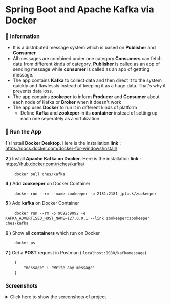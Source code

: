 # Spring Boot and Apache Kafka via Docker

### 📖 Information

<ul style="list-style-type:disc">
  <li>It is a distributed message system which is based on <b>Publisher</b> and <b>Consumer</b></li>
  <li>All messages are combined under one category.<b>Consumers</b> can fetch data from different kinds of category. <b>Publisher</b> is called as an app of sending message while <b>consumer</b> is called as an app of gettting message.</li>
  <li>The app contains <b>Kafka</b> to collect data and then direct it to the system quickly and flawlessly instead of keeping it as a huge data. That's why it prevents data loss.</li>
  <li>The app contains <b>zookeper</b> to inform <b>Producer</b> and <b>Consumer</b> about each node of Kafka or <b>Broker</b> when it doesn't work</li>
  <li>The app uses <b>Docker</b> to run it in different kinds of platform
      <ul>
        <li>Define <b>Kafka</b> and <b>zookeper</b> in its <b>container</b> instead of setting up each one seperately as a virtulization </li>
      </ul>
  </li>
</ul>

### 🔨 Run the App

<b>1 )</b> Install <b>Docker Desktop</b>. Here is the installation <b>link</b> : https://docs.docker.com/docker-for-windows/install/

<b>2 )</b> Install <b>Apache Kafka on Docker</b>. Here is the installation <b>link</b> : https://hub.docker.com/r/ches/kafka/
```
    docker pull ches/kafka
```

<b>4 )</b> Add <b>zookeeper</b> on Docker Container
```
    docker run --rm --name zookeeper -p 2181:2181 jplock/zookeeper 
```
<b>5 )</b> Add <b>kafka</b> on Docker Container
```
    docker run --rm -p 9092:9092 -e KAFKA_ADVERTISED_HOST_NAME=127.0.0.1 --link zookeeper:zookeeper ches/kafka
```
<b>6 )</b> Show all <b>containers</b> which run on Docker
```
    docker ps 
```

<b>7 )</b> Get a <b>POST</b> request in Postman ( ```localhost:8080/kafkamessage```)
```
    {
        "message" : "Write any message"
    }
```

### Screenshots

<details>
<summary>Click here to show the screenshots of project</summary>
    <p> Figure 1 </p>
    <img src ="docker_images\0.PNG">
    <p> Figure 2 </p>
    <img src ="docker_images\1.PNG">
    <p> Figure 3 </p>
    <img src ="docker_images\2.PNG">
    <p> Figure 4 </p>
    <img src ="docker_images\3.PNG">
    <p> Figure 5 </p>
    <img src ="docker_images\4.PNG">
    <p> Figure 6 </p>
    <img src ="docker_images\5.PNG">
    <p> Figure 7 </p>
    <img src ="docker_images\6.PNG">
    <p> Figure 8 </p>
    <img src ="docker_images\7.PNG">
    <p> Figure 9 </p>
    <img src ="docker_images\8.PNG">
    <p> Figure 10 </p>
    <img src ="docker_images\9.PNG">
</details>